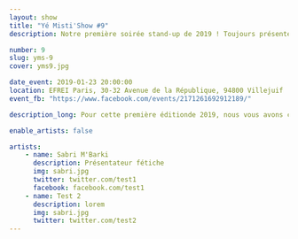 ```yaml
---
layout: show
title: "Yé Misti'Show #9"
description: Notre première soirée stand-up de 2019 ! Toujours présenté par Sabri M'Barki.

number: 9
slug: yms-9
cover: yms9.jpg

date_event: 2019-01-23 20:00:00
location: EFREI Paris, 30-32 Avenue de la République, 94800 Villejuif
event_fb: "https://www.facebook.com/events/2171261692912189/" 

description_long: Pour cette première éditionde 2019, nous vous avons concocté une soirée de dingue! 

enable_artists: false

artists:
    - name: Sabri M'Barki
      description: Présentateur fétiche
      img: sabri.jpg
      twitter: twitter.com/test1
      facebook: facebook.com/test1
    - name: Test 2
      description: lorem
      img: sabri.jpg
      twitter: twitter.com/test2
---
```

